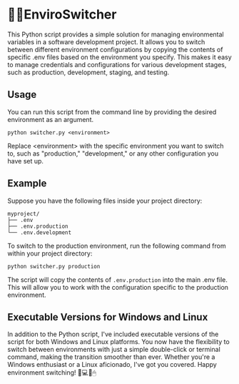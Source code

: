 # 🧙‍♂️EnviroSwitcher
This Python script provides a simple solution for managing environmental variables in a software development project. It allows you to switch between different environment configurations by copying the contents of specific .env files based on the environment you specify. This makes it easy to manage credentials and configurations for various development stages, such as production, development, staging, and testing.

## Usage
You can run this script from the command line by providing the desired environment as an argument.

```
python switcher.py <environment>
```

Replace \<environment> with the specific environment you want to switch to, such as "production," "development," or any other configuration you have set up.

## Example
Suppose you have the following files inside your project directory:

```
myproject/
├── .env
├── .env.production
└── .env.development
```

To switch to the production environment, run the following command from within your project directory:

```
python switcher.py production
```

The script will copy the contents of `.env.production` into the main .env file. This will allow you to work with the configuration specific to the production environment.

## Executable Versions for Windows and Linux
In addition to the Python script, I've included executable versions of the script for both Windows and Linux platforms. You now have the flexibility to switch between environments with just a simple double-click or terminal command, making the transition smoother than ever. Whether you're a Windows enthusiast or a Linux aficionado, I've got you covered. Happy environment switching! 🚀💻🐧🖱